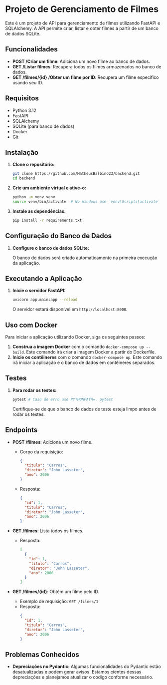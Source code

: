 # Projeto de Gerenciamento de Filmes

Este é um projeto de API para gerenciamento de filmes utilizando FastAPI e SQLAlchemy. A API permite criar, listar e obter filmes a partir de um banco de dados SQLite.

## Funcionalidades

- **POST /Criar um filme**: Adiciona um novo filme ao banco de dados.
- **GET /Listar filmes**: Recupera todos os filmes armazenados no banco de dados.
- **GET /filmes/{id} /Obter um filme por ID**: Recupera um filme específico usando seu ID.

## Requisitos

- Python 3.12
- FastAPI
- SQLAlchemy
- SQLite (para banco de dados)
- Docker
- Git

## Instalação

1. **Clone o repositório:**

   ```bash
   git clone https://github.com/MatheusBalbino23/backend.git
   cd backend
   ```

2. **Crie um ambiente virtual e ative-o:**

   ```bash
   python -m venv venv
   source venv/bin/activate  # No Windows use `venv\Scripts\activate`
   ```

3. **Instale as dependências:**

   ```bash
   pip install -r requirements.txt
   ```

## Configuração do Banco de Dados

1. **Configure o banco de dados SQLite:**

   O banco de dados será criado automaticamente na primeira execução da aplicação.

## Executando a Aplicação

1. **Inicie o servidor FastAPI:**

   ```bash
   uvicorn app.main:app --reload
   ```

   O servidor estará disponível em `http://localhost:8000`.

## Uso com Docker

Para iniciar a aplicação utilizando Docker, siga os seguintes passos:

1. **Construa a imagem Docker** com o comando `docker-compose up --build`. Este comando irá criar a imagem Docker a partir do Dockerfile.
2. **Inicie os contêineres** com o comando `docker-compose up`. Este comando irá iniciar a aplicação e o banco de dados em contêineres separados.

## Testes

1. **Para rodar os testes:**

   ```bash
   pytest # Caso de erro use PYTHONPATH=. pytest
   ```

   Certifique-se de que o banco de dados de teste esteja limpo antes de rodar os testes.

## Endpoints

- **POST /filmes**: Adiciona um novo filme.

  - Corpo da requisição:
    ```json
    {
      "titulo": "Carros",
      "diretor": "John Lasseter",
      "ano": 2006
    }
    ```
  - Resposta:
    ```json
    {
      "id": 1,
      "titulo": "Carros",
      "diretor": "John Lasseter",
      "ano": 2006
    }
    ```

- **GET /filmes**: Lista todos os filmes.

  - Resposta:
    ```json
    [
      {
        "id": 1,
        "titulo": "Carros",
        "diretor": "John Lasseter",
        "ano": 2006
      }
    ]
    ```

- **GET /filmes/{id}**: Obtém um filme pelo ID.
  - Exemplo de requisição: `GET /filmes/1`
  - Resposta:
    ```json
    {
      "id": 1,
      "titulo": "Carros",
      "diretor": "John Lasseter",
      "ano": 2006
    }
    ```

## Problemas Conhecidos

- **Depreciações no Pydantic:** Algumas funcionalidades do Pydantic estão desatualizadas e podem gerar avisos. Estamos cientes dessas depreciações e planejamos atualizar o código conforme necessário.
